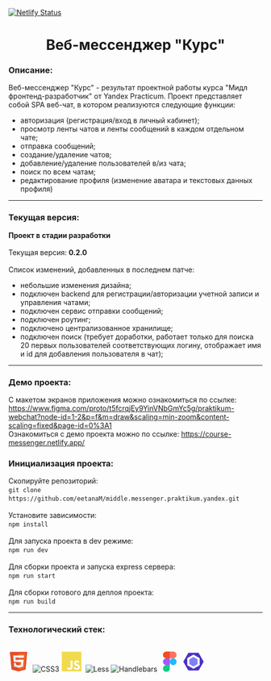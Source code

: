 [![Netlify Status](https://api.netlify.com/api/v1/badges/72d4f21e-c49c-43d9-bec1-28e12c6fbf55/deploy-status)](https://app.netlify.com/projects/course-messenger/deploys)
<div align="center">
  <h1>Веб-мессенджер "Курс"</h1>
</div>

### Описание:

Веб-мессенджер "Курс" - результат проектной работы курса "Мидл фронтенд-разработчик" от Yandex Practicum. Проект представляет собой SPA веб-чат, в котором реализуются следующие функции:
- авторизация (регистрация/вход в личный кабинет);
- просмотр ленты чатов и ленты сообщений в каждом отдельном чате;
- отправка сообщений;
- создание/удаление чатов;
- добавление/удаление пользователей в/из чата;
- поиск по всем чатам;
- редактирование профиля (изменение аватара и текстовых данных профиля)
<hr>

### Текущая версия:
<b>Проект в стадии разработки</b>
<br>
<br>
Текущая версия: <b>0.2.0</b>
<br>
<br>
Список изменений, добавленных в последнем патче:
- небольшие изменения дизайна;
- подключен backend для регистрации/авторизации учетной записи и управления чатами;
- подключен сервис отправки сообщений;
- подключен роутинг;
- подключено централизованное хранилище;
- подключен поиск (требует доработки, работает только для поиска 20 первых пользователей соответствующих логину, отображает имя и id для добавления пользователя в чат);
<hr>

### Демо проекта:
С макетом экранов приложения можно ознакомиться по ссылке: https://www.figma.com/proto/t5fcrqjEy9YinVNbGmYc5g/praktikum-webchat?node-id=1-2&p=f&m=draw&scaling=min-zoom&content-scaling=fixed&page-id=0%3A1
<br>
Ознакомиться с демо проекта можно по ссылке: https://course-messenger.netlify.app/
<br>

### Инициализация проекта:

Скопируйте репозиторий:
<br>
`git clone https://github.com/eetanaM/middle.messenger.praktikum.yandex.git`
<br>
<br>
Установите зависимости:
<br>
`npm install`
<br>
<br>
Для запуска проекта в dev режиме:
<br>
`npm run dev`
<br>
<br>
Для сборки проекта и запуска express сервера:
<br>
`npm run start`
<br>
<br>
Для сборки готового для деплоя проекта:
<br>
`npm run build`
<br>

<hr>

### Технологический стек:

<div align="left">
  <br/>
  <img src="https://github.com/devicons/devicon/blob/master/icons/html5/html5-original.svg" title="HTML5" alt="HTML" width="40" height="40"/>&nbsp;
  <img src="https://cdn.jsdelivr.net/gh/devicons/devicon@latest/icons/css3/css3-original.svg" title="CSS3" alt="CSS3" width="40" height="40"/>
  <img src="https://github.com/devicons/devicon/blob/master/icons/javascript/javascript-plain.svg" title="JavaScript" alt="JavaScript" width="40" height="40"/>&nbsp;
  <img src="https://cdn.jsdelivr.net/gh/devicons/devicon@latest/icons/less/less-plain-wordmark.svg" title="Less" alt="Less" width="40" height="40"/>
  <img src="https://cdn.jsdelivr.net/gh/devicons/devicon@latest/icons/handlebars/handlebars-original-wordmark.svg" title="Handlebars" alt="Handlebars" width="40" height="40"/>
  <img src="https://github.com/devicons/devicon/blob/master/icons/figma/figma-original.svg" title="Figma" alt="Figma" width="40" height="40"/>&nbsp;
  <img src="https://github.com/devicons/devicon/blob/master/icons/eslint/eslint-original.svg" title="Eslint" alt="Eslint" width="40" height="40"/>&nbsp;
</div>
